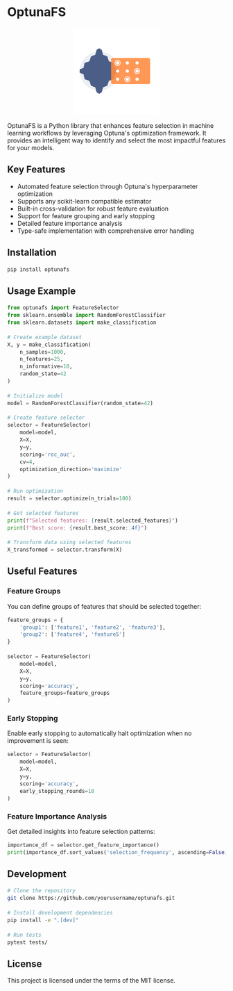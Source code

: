 # OptunaFS

<p align="center">
  <img src="https://raw.githubusercontent.com/dilgekarakas/OptunaFS/refs/heads/main/assets/images/logo.svg" width="200" alt="OptunaFS Logo">
</p>

OptunaFS is a Python library that enhances feature selection in machine learning workflows by leveraging Optuna's optimization framework. It provides an intelligent way to identify and select the most impactful features for your models.

## Key Features

- Automated feature selection through Optuna's hyperparameter optimization
- Supports any scikit-learn compatible estimator
- Built-in cross-validation for robust feature evaluation
- Support for feature grouping and early stopping
- Detailed feature importance analysis
- Type-safe implementation with comprehensive error handling

## Installation

```bash
pip install optunafs
```

## Usage Example

```python
from optunafs import FeatureSelector
from sklearn.ensemble import RandomForestClassifier
from sklearn.datasets import make_classification

# Create example dataset
X, y = make_classification(
    n_samples=1000, 
    n_features=25,
    n_informative=10,
    random_state=42
)

# Initialize model
model = RandomForestClassifier(random_state=42)

# Create feature selector
selector = FeatureSelector(
    model=model,
    X=X,
    y=y,
    scoring='roc_auc',
    cv=4,
    optimization_direction='maximize'
)

# Run optimization
result = selector.optimize(n_trials=100)

# Get selected features
print(f"Selected features: {result.selected_features}")
print(f"Best score: {result.best_score:.4f}")

# Transform data using selected features
X_transformed = selector.transform(X)
```

## Useful Features

### Feature Groups

You can define groups of features that should be selected together:

```python
feature_groups = {
    'group1': ['feature1', 'feature2', 'feature3'],
    'group2': ['feature4', 'feature5']
}

selector = FeatureSelector(
    model=model,
    X=X,
    y=y,
    scoring='accuracy',
    feature_groups=feature_groups
)
```

### Early Stopping

Enable early stopping to automatically halt optimization when no improvement is seen:

```python
selector = FeatureSelector(
    model=model,
    X=X,
    y=y,
    scoring='accuracy',
    early_stopping_rounds=10
)
```

### Feature Importance Analysis

Get detailed insights into feature selection patterns:

```python
importance_df = selector.get_feature_importance()
print(importance_df.sort_values('selection_frequency', ascending=False))
```

## Development

```bash
# Clone the repository
git clone https://github.com/yourusername/optunafs.git

# Install development dependencies
pip install -e ".[dev]"

# Run tests
pytest tests/
```

## License

This project is licensed under the terms of the MIT license.